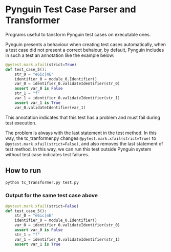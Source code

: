 # Pynguin Test Case Parser and Transformer

Programs useful to tansform Pynguin test cases on executable ones.

Pynguin presents a behaviour when creating test cases automatically, when a test case did not present a correct behaiour, by default, Pynguin includes in such a test an annotation like the example below:

```python
@pytest.mark.xfail(strict=True)
def test_case_5():
    str_0 = "e6ic|mE"
    identifier_0 = module_0.Identifier()
    var_0 = identifier_0.validateIdentifier(str_0)
    assert var_0 is False
    str_1 = "f"
    var_1 = identifier_0.validateIdentifier(str_1)
    assert var_1 is True
    var_0.validateIdentifier(var_1)
```

This annotation indicates that this test has a problem and must fail during test execution.

The problem is always with the last statement in the test method. In this way, the tc_tranformer.py changes `@pytest.mark.xfail(strict=True)` to `@pytest.mark.xfail(strict=False)`, and also removes the last statement of test method. In this way, we can run this test outside Pynguin system without test case indicates test failures.

## How to run

```bash
python tc_transformer.py test.py
```

### Output for the same test case above

```python
@pytest.mark.xfail(strict=False)
def test_case_5():
    str_0 = "e6ic|mE"
    identifier_0 = module_0.Identifier()
    var_0 = identifier_0.validateIdentifier(str_0)
    assert var_0 is False
    str_1 = "f"
    var_1 = identifier_0.validateIdentifier(str_1)
    assert var_1 is True
```
